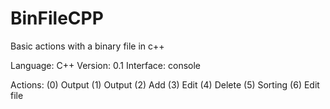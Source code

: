 # BinFileCPP
Basic actions with a binary file in c++

Language: С++ 
Version: 0.1
Interface: console

Actions:
(0) Output
(1) Output
(2) Add
(3) Edit
(4) Delete
(5) Sorting
(6) Edit file
